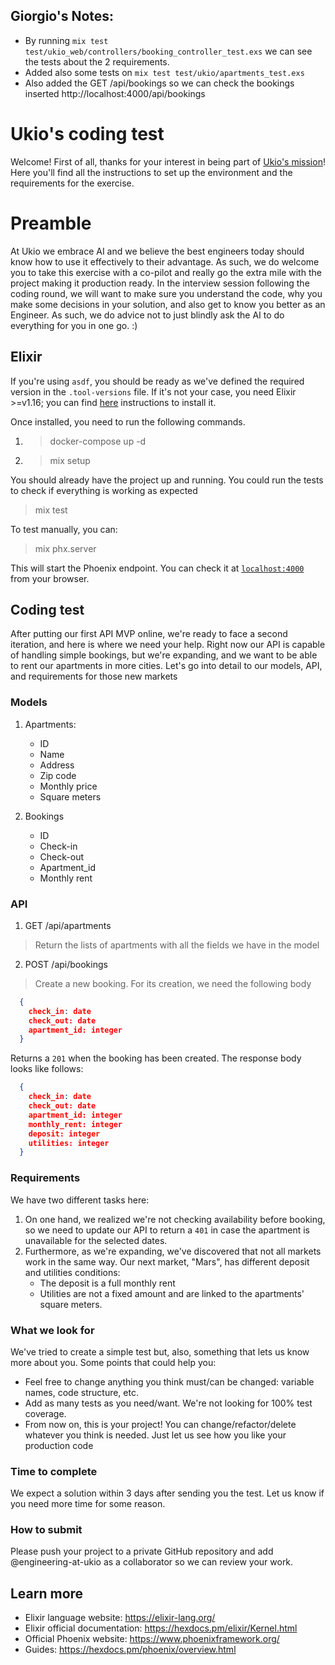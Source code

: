 ## Giorgio's Notes:
* By running `mix test test/ukio_web/controllers/booking_controller_test.exs` we can see the tests about the 2 requirements.
* Added also some tests on `mix test test/ukio/apartments_test.exs`
* Also added the GET /api/bookings so we can check the bookings inserted http://localhost:4000/api/bookings

# Ukio's coding test

Welcome! First of all, thanks for your interest in being part of [Ukio's mission](https://ukio.com/about-us)! Here you'll find all the instructions to set up the environment and the requirements for the exercise.

# Preamble

At Ukio we embrace AI and we believe the best engineers today should know how to use it effectively to their advantage. As such, we do welcome you to take this exercise with a co-pilot and really go the extra mile with the project making it production ready. 
In the interview session following the coding round, we will want to make sure you understand the code, why you make some decisions in your solution, and also get to know you better as an Engineer. As such, we do advice not to just blindly ask the AI to do everything for you in one go. :)


## Elixir

If you're using `asdf`, you should be ready as we've defined the required version in the `.tool-versions` file. If it's not your case, you need Elixir >=v1.16; you can find [here](https://elixir-lang.org/install.html) instructions to install it.

Once installed, you need to run the following commands.

1. > docker-compose up -d
2. > mix setup

You should already have the project up and running. You could run the tests to check if everything is working as expected

> mix test

To test manually, you can:

> mix phx.server

This will start the Phoenix endpoint. You can check it at [`localhost:4000`](http://localhost:4000) from your browser. 


## Coding test
After putting our first API MVP online, we're ready to face a second iteration, and here is where we need your help. Right now our API is capable of handling simple bookings, but we're expanding, and we want to be able to rent our apartments in more cities. Let's go into detail to our models, API, and requirements for those new markets

### Models
1. Apartments:
    * ID
    * Name
    * Address
    * Zip code
    * Monthly price
    * Square meters


2. Bookings
    * ID
    * Check-in
    * Check-out
    * Apartment_id
    * Monthly rent

### API
1. GET /api/apartments
  > Return the lists of apartments with all the fields we have in the model
2. POST /api/bookings
  > Create a new booking. For its creation, we need the following body
  ```JSON
    {
      check_in: date
      check_out: date
      apartment_id: integer
    }
  ```
  Returns a `201` when the booking has been created. The response body looks like follows:
  ```JSON
    {
      check_in: date
      check_out: date
      apartment_id: integer
      monthly_rent: integer
      deposit: integer
      utilities: integer
    }
  ```

### Requirements
We have two different tasks here:
1. On one hand, we realized we're not checking availability before booking, so we need to update our API to return a `401` in case the apartment is unavailable for the selected dates.
2. Furthermore, as we're expanding, we've discovered that not all markets work in the same way. Our next market, "Mars", has different deposit and utilities conditions:
    * The deposit is a full monthly rent
    * Utilities are not a fixed amount and are linked to the apartments' square meters.

### What we look for
We've tried to create a simple test but, also, something that lets us know more about you. Some points that could help you:
* Feel free to change anything you think must/can be changed: variable names, code structure, etc.
* Add as many tests as you need/want. We're not looking for 100% test coverage.
* From now on, this is your project! You can change/refactor/delete whatever you think is needed. Just let us see how you like your production code

### Time to complete
We expect a solution within 3 days after sending you the test. Let us know if you need more time for some reason.

### How to submit
Please push your project to a private GitHub repository and add @engineering-at-ukio as a collaborator so we can review your work.



## Learn more
  * Elixir language website: https://elixir-lang.org/
  * Elixir official documentation: https://hexdocs.pm/elixir/Kernel.html
  * Official Phoenix website: https://www.phoenixframework.org/
  * Guides: https://hexdocs.pm/phoenix/overview.html
